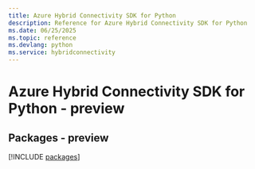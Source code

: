 ```yaml
---
title: Azure Hybrid Connectivity SDK for Python
description: Reference for Azure Hybrid Connectivity SDK for Python
ms.date: 06/25/2025
ms.topic: reference
ms.devlang: python
ms.service: hybridconnectivity
---
```

# Azure Hybrid Connectivity SDK for Python - preview
## Packages - preview
[!INCLUDE [packages](hybrid-connectivity-index.md)]